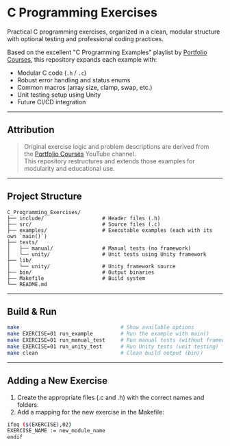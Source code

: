 # C Programming Exercises

Practical C programming exercises, organized in a clean, modular structure with optional testing and professional coding practices.

Based on the excellent "C Programming Examples" playlist by [Portfolio Courses](https://www.youtube.com/@PortfolioCourses), this repository expands each example with:

- Modular C code (`.h` / `.c`)
- Robust error handling and status enums
- Common macros (array size, clamp, swap, etc.)
- Unit testing setup using Unity
- Future CI/CD integration

---

## Attribution

> Original exercise logic and problem descriptions are derived from  
> the [Portfolio Courses](https://www.youtube.com/@PortfolioCourses) YouTube channel.  
> This repository restructures and extends those examples for modularity and educational use.

---

## Project Structure

```
C_Programming_Exercises/
├── include/                   # Header files (.h)
├── src/                       # Source files (.c)
├── examples/                  # Executable examples (each with its own `main()`)
├── tests/
│   ├── manual/                # Manual tests (no framework)
│   └── unity/                 # Unit tests using Unity framework
├── lib/
│   └── unity/                 # Unity framework source
├── bin/                       # Output binaries
├── Makefile                   # Build system
└── README.md
```

---

## Build & Run

```sh
make 								 # Show available options
make EXERCISE=01 run_example         # Run the example with main()
make EXERCISE=01 run_manual_test     # Run manual tests (without framework)
make EXERCISE=01 run_unity_test      # Run Unity tests (unit testing)
make clean                           # Clean build output (bin/)
```

---

## Adding a New Exercise

1. Create the appropriate files (.c and .h) with the correct names and folders.
2. Add a mapping for the new exercise in the Makefile:

```sh
ifeq ($(EXERCISE),02)
EXERCISE_NAME := new_module_name
endif
```